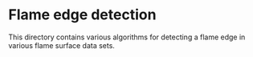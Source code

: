 # Flame edge detection
This directory contains various algorithms for detecting a flame edge in various flame surface data sets.
